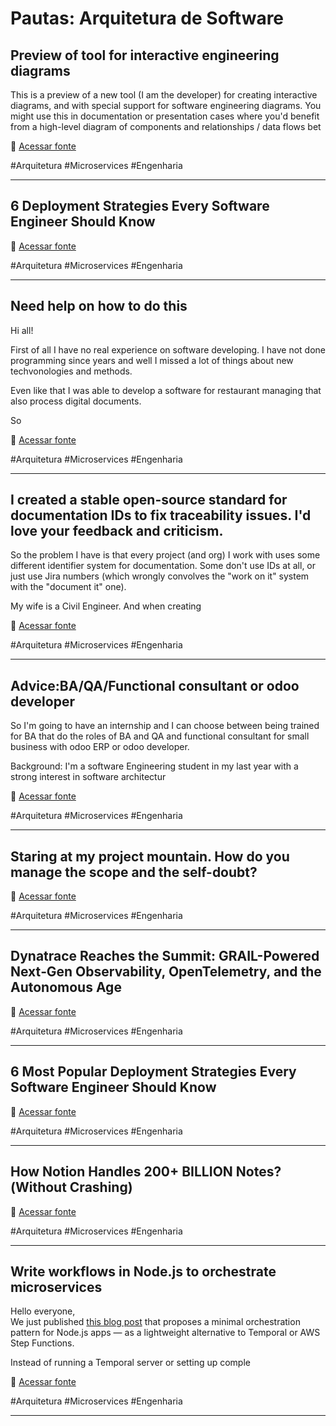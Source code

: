 # Pautas: Arquitetura de Software

## Preview of tool for interactive engineering diagrams
This is a preview of a new tool (I am the developer) for creating interactive diagrams, and with special support for software engineering diagrams. You might use this in documentation or presentation cases where you'd benefit from a high-level diagram of components and relationships / data flows bet

🔗 [Acessar fonte](https://reddit.com/r/softwarearchitecture/comments/1m92egk/preview_of_tool_for_interactive_engineering/)

#Arquitetura #Microservices #Engenharia

---

## 6 Deployment Strategies Every Software Engineer Should Know


🔗 [Acessar fonte](https://reddit.com/r/softwarearchitecture/comments/1m8881m/6_deployment_strategies_every_software_engineer/)

#Arquitetura #Microservices #Engenharia

---

## Need help on how to do this
Hi all! 

First of all I have no real experience on software developing. I have not done programming since years and well I missed a lot of things about new techvonologies and methods. 

Even like that I was able to develop a software for restaurant managing that also process digital documents. 

So

🔗 [Acessar fonte](https://reddit.com/r/softwarearchitecture/comments/1m84qel/need_help_on_how_to_do_this/)

#Arquitetura #Microservices #Engenharia

---

## I created a stable open-source standard for documentation IDs to fix traceability issues. I'd love your feedback and criticism.
So the problem I have is that every project (and org) I work with uses some different identifier system for documentation. Some don't use IDs at all, or just use Jira numbers (which wrongly convolves the "work on it" system with the "document it" one).

My wife is a Civil Engineer. And when creating

🔗 [Acessar fonte](https://reddit.com/r/softwarearchitecture/comments/1m7mr8w/i_created_a_stable_opensource_standard_for/)

#Arquitetura #Microservices #Engenharia

---

## Advice:BA/QA/Functional consultant or odoo developer
So I'm going to have an internship and I can choose between being trained for BA that do the roles of BA and QA and functional consultant for small business with odoo ERP or odoo developer.

Background:
I'm a software Engineering student in my last year with a strong interest in software architectur

🔗 [Acessar fonte](https://reddit.com/r/softwarearchitecture/comments/1m7yplj/advicebaqafunctional_consultant_or_odoo_developer/)

#Arquitetura #Microservices #Engenharia

---

## Staring at my project mountain. How do you manage the scope and the self-doubt?


🔗 [Acessar fonte](https://reddit.com/r/microservices/comments/1m8my2p/staring_at_my_project_mountain_how_do_you_manage/)

#Arquitetura #Microservices #Engenharia

---

## Dynatrace Reaches the Summit: GRAIL-Powered Next‑Gen Observability, OpenTelemetry, and the Autonomous Age


🔗 [Acessar fonte](https://reddit.com/r/microservices/comments/1m82bwd/dynatrace_reaches_the_summit_grailpowered_nextgen/)

#Arquitetura #Microservices #Engenharia

---

## 6 Most Popular Deployment Strategies Every Software Engineer Should Know


🔗 [Acessar fonte](https://reddit.com/r/microservices/comments/1m888j5/6_most_popular_deployment_strategies_every/)

#Arquitetura #Microservices #Engenharia

---

## How Notion Handles 200+ BILLION Notes?(Without Crashing)


🔗 [Acessar fonte](https://reddit.com/r/microservices/comments/1m74tho/how_notion_handles_200_billion_noteswithout/)

#Arquitetura #Microservices #Engenharia

---

## Write workflows in Node.js to orchestrate microservices
Hello everyone,  
We just published [this blog post](https://orbits.do/blog/workflows-orchestrate-microservices) that proposes a minimal orchestration pattern for Node.js apps — as a lightweight alternative to Temporal or AWS Step Functions.

Instead of running a Temporal server or setting up comple

🔗 [Acessar fonte](https://reddit.com/r/microservices/comments/1m7eeef/write_workflows_in_nodejs_to_orchestrate/)

#Arquitetura #Microservices #Engenharia

---

